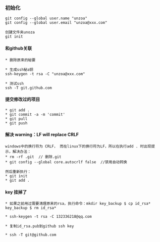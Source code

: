 ### 初始化

	git config --global user.name "unzoa"
	git config --global user.email "unzoa@xxx.com"

	创建文件夹unoza
	git init

####  和github关联

	* 删除原来的秘要

	* 生成ssh秘a钥
	ssh-keygen -t rsa -C "unzoa@xxx.com"

	* 测试ssh
	ssh -T git.github.com

#### 提交修改过的项目

	* git add .    
	* git commit -a -m 'commit'   
	* git pull 
	* git push

#### 解决 warning：LF will replace CRLF

	windows中的换行符为 CRLF， 而在linux下的换行符为LF，所以在执行add . 时出现提示，解决办法：
	* rm -rf .git  // 删除.git
	* git config --global core.autocrlf false  //禁用自动转换

	然后重新执行：
	* git init  
	* git add .

#### key 挂掉了

	* 如果之前用过需要清理原来的rsa，执行命令：mkdir key_backup $ cp id_rsa* key_backup $ rm id_rsa*

	* ssh-keygen -t rsa -C 132336218@qq.com

	* 复制id_rsa.pub到github ssh key

	* ssh -T git@github.com